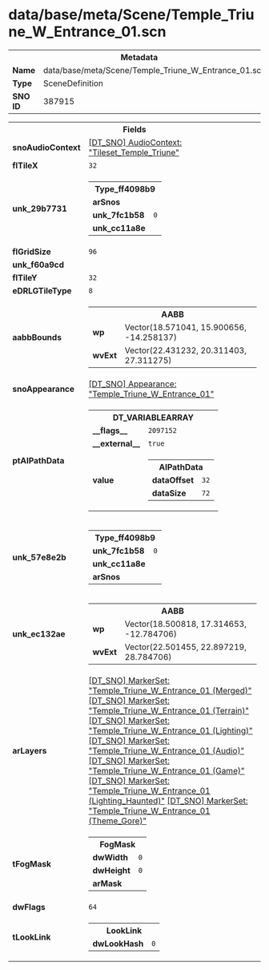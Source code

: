 <h1>data/base/meta/Scene/Temple_Triune_W_Entrance_01.scn</h1><table><tr><th colspan="100%">Metadata</th></tr><tr><td><b>Name</b></td><td>data/base/meta/Scene/Temple_Triune_W_Entrance_01.scn</td></tr><tr><td><b>Type</b></td><td>SceneDefinition</td></tr><tr><td><b>SNO ID</b></td><td>387915</td></tr></table>

<table><tr><th colspan="100%">Fields</th></tr><tr><td><b>snoAudioContext</b></td><td><a href="..\AudioContext\Tileset_Temple_Triune.auc.md">[DT_SNO] AudioContext: "Tileset_Temple_Triune"</a></td></tr><tr><td><b>flTileX</b></td><td><code>32</code></td></tr><tr><td><b>unk_29b7731</b></td><td><table><tr><th colspan="100%">Type_ff4098b9</th></tr><tr><td><b>arSnos</b></td><td></td></tr><tr><td><b>unk_7fc1b58</b></td><td><code>0</code></td></tr><tr><td><b>unk_cc11a8e</b></td><td></td></tr></table>

</td></tr><tr><td><b>flGridSize</b></td><td><code>96</code></td></tr><tr><td><b>unk_f60a9cd</b></td><td></td></tr><tr><td><b>flTileY</b></td><td><code>32</code></td></tr><tr><td><b>eDRLGTileType</b></td><td><code>8</code></td></tr><tr><td><b>aabbBounds</b></td><td><table><tr><th colspan="100%">AABB</th></tr><tr><td><b>wp</b></td><td>Vector(18.571041, 15.900656, -14.258137)</td></tr><tr><td><b>wvExt</b></td><td>Vector(22.431232, 20.311403, 27.311275)</td></tr></table>

</td></tr><tr><td><b>snoAppearance</b></td><td><a href="..\Appearance\Temple_Triune_W_Entrance_01.app.md">[DT_SNO] Appearance: "Temple_Triune_W_Entrance_01"</a></td></tr><tr><td><b>ptAIPathData</b></td><td><table><tr><th colspan="100%">DT_VARIABLEARRAY</th></tr><tr><td><b>__flags__</b></td><td><code>2097152</code></td></tr><tr><td><b>__external__</b></td><td><code>true</code></td></tr><tr><td><b>value</b></td><td><table><tr><th colspan="100%">AIPathData</th></tr><tr><td><b>dataOffset</b></td><td><code>32</code></td></tr><tr><td><b>dataSize</b></td><td><code>72</code></td></tr></table>

</td></tr></table>

</td></tr><tr><td><b>unk_57e8e2b</b></td><td><table><tr><th colspan="100%">Type_ff4098b9</th></tr><tr><td><b>unk_7fc1b58</b></td><td><code>0</code></td></tr><tr><td><b>unk_cc11a8e</b></td><td></td></tr><tr><td><b>arSnos</b></td><td></td></tr></table>

</td></tr><tr><td><b>unk_ec132ae</b></td><td><table><tr><th colspan="100%">AABB</th></tr><tr><td><b>wp</b></td><td>Vector(18.500818, 17.314653, -12.784706)</td></tr><tr><td><b>wvExt</b></td><td>Vector(22.501455, 22.897219, 28.784706)</td></tr></table>

</td></tr><tr><td><b>arLayers</b></td><td><a href="..\MarkerSet\Temple_Triune_W_Entrance_01 (Merged).mrk.md">[DT_SNO] MarkerSet: "Temple_Triune_W_Entrance_01 (Merged)"</a>
<a href="..\MarkerSet\Temple_Triune_W_Entrance_01 (Terrain).mrk.md">[DT_SNO] MarkerSet: "Temple_Triune_W_Entrance_01 (Terrain)"</a>
<a href="..\MarkerSet\Temple_Triune_W_Entrance_01 (Lighting).mrk.md">[DT_SNO] MarkerSet: "Temple_Triune_W_Entrance_01 (Lighting)"</a>
<a href="..\MarkerSet\Temple_Triune_W_Entrance_01 (Audio).mrk.md">[DT_SNO] MarkerSet: "Temple_Triune_W_Entrance_01 (Audio)"</a>
<a href="..\MarkerSet\Temple_Triune_W_Entrance_01 (Game).mrk.md">[DT_SNO] MarkerSet: "Temple_Triune_W_Entrance_01 (Game)"</a>
<a href="..\MarkerSet\Temple_Triune_W_Entrance_01 (Lighting_Haunted).mrk.md">[DT_SNO] MarkerSet: "Temple_Triune_W_Entrance_01 (Lighting_Haunted)"</a>
<a href="..\MarkerSet\Temple_Triune_W_Entrance_01 (Theme_Gore).mrk.md">[DT_SNO] MarkerSet: "Temple_Triune_W_Entrance_01 (Theme_Gore)"</a>
</td></tr><tr><td><b>tFogMask</b></td><td><table><tr><th colspan="100%">FogMask</th></tr><tr><td><b>dwWidth</b></td><td><code>0</code></td></tr><tr><td><b>dwHeight</b></td><td><code>0</code></td></tr><tr><td><b>arMask</b></td><td></td></tr></table>

</td></tr><tr><td><b>dwFlags</b></td><td><code>64</code></td></tr><tr><td><b>tLookLink</b></td><td><table><tr><th colspan="100%">LookLink</th></tr><tr><td><b>dwLookHash</b></td><td><code>0</code></td></tr></table>

</td></tr></table>

